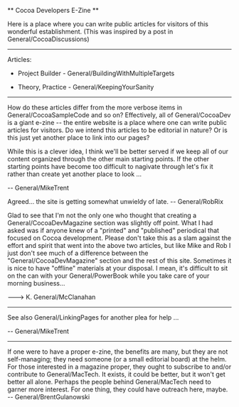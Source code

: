 ** Cocoa Developers E-Zine **

Here is a place where you can write public articles for visitors of this wonderful establishment. (This was inspired by a post in General/CocoaDiscussions)

----

Articles:



* Project Builder - General/BuildingWithMultipleTargets

* Theory, Practice - General/KeepingYourSanity



----

How do these articles differ from the more verbose items in General/CocoaSampleCode and so on? Effectively, all of General/CocoaDev is a giant e-zine -- the entire website is a place where one can write public articles for visitors. Do we intend this articles to be editorial in nature? Or is this just yet another place to link into our pages?

While this is a clever idea, I think we'll be better served if we keep all of our content organized through the other main starting points. If the other starting points have become too difficult to nagivate through let's fix it rather than create yet another place to look ... 

-- General/MikeTrent


Agreed... the site is getting somewhat unwieldy of late. -- General/RobRix


Glad to see that I'm not the only one who thought that creating a General/CocoaDevMagazine section was slightly off point.  What I had asked was if anyone knew of a "printed" and "published" periodical that focused on Cocoa development.  Please don't take this as a slam against the effort and spirit that went into the above two articles, but like Mike and Rob I just don't see much of a difference between the "General/CocoaDevMagazine" section and the rest of this site.  Sometimes it is nice to have "offline" materials at your disposal.  I mean, it's difficult to sit on the can with your General/PowerBook while you take care of your morning business...  

---> K. General/McClanahan

----

See also General/LinkingPages for another plea for help ... 

-- General/MikeTrent

----

If one were to have a proper e-zine, the benefits are many, but they are not self-managing; they need someone (or a small editorial board) at the helm. For those interested in a magazine proper, they ought to subscribe to and/or contribute to General/MacTech. It exists, it could be better, but it won't get better all alone. Perhaps the people behind General/MacTech need to garner more interest. For one thing, they could have outreach here, maybe. -- General/BrentGulanowski